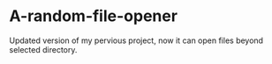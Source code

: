 # A-random-file-opener
Updated version of my pervious project, now it can open files beyond selected directory.
